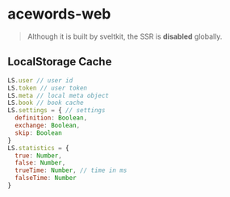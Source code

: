 # acewords-web

> Although it is built by sveltkit, the SSR is **disabled** globally.

## LocalStorage Cache

```js
LS.user // user id
LS.token // user token
LS.meta // local meta object
LS.book // book cache
LS.settings = { // settings
  definition: Boolean,
  exchange: Boolean,
  skip: Boolean
}
LS.statistics = {
  true: Number,
  false: Number,
  trueTime: Number, // time in ms
  falseTime: Number
}
```
